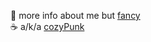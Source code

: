 <table>


  🔮 more info about me but <a href="https://taylorlaughl.in">fancy</a> </br>
  ☕ a/k/a <a href="https://cozypunk.io">cozyPunk</a>


</table>
